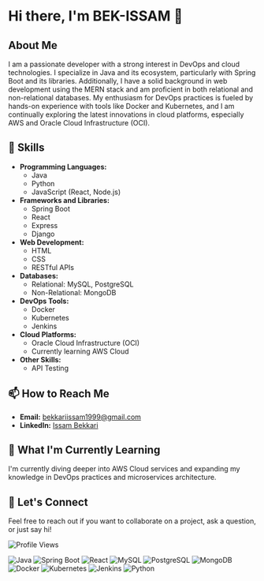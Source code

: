 # Hi there, I'm BEK-ISSAM 👋

## About Me

I am a passionate developer with a strong interest in DevOps and cloud technologies. I specialize in Java and its ecosystem, particularly with Spring Boot and its libraries. Additionally, I have a solid background in web development using the MERN stack and am proficient in both relational and non-relational databases. My enthusiasm for DevOps practices is fueled by hands-on experience with tools like Docker and Kubernetes, and I am continually exploring the latest innovations in cloud platforms, especially AWS and Oracle Cloud Infrastructure (OCI).

## 🚀 Skills

- **Programming Languages:**
  - Java
  - Python
  - JavaScript (React, Node.js)
- **Frameworks and Libraries:**
  - Spring Boot
  - React
  - Express
  - Django
- **Web Development:**
  - HTML
  - CSS
  - RESTful APIs
- **Databases:**
  - Relational: MySQL, PostgreSQL
  - Non-Relational: MongoDB
- **DevOps Tools:**
  - Docker
  - Kubernetes
  - Jenkins
- **Cloud Platforms:**
  - Oracle Cloud Infrastructure (OCI)
  - Currently learning AWS Cloud
- **Other Skills:**
  - API Testing

## 📫 How to Reach Me

- **Email:** [bekkariissam1999@gmail.com](mailto:bekkariissam1999@gmail.com)
- **LinkedIn:** [Issam Bekkari](https://www.linkedin.com/in/issam-bekkari-10b835199/)

## 🌱 What I'm Currently Learning

I'm currently diving deeper into AWS Cloud services and expanding my knowledge in DevOps practices and microservices architecture.

## 💬 Let's Connect

Feel free to reach out if you want to collaborate on a project, ask a question, or just say hi!

![Profile Views](https://komarev.com/ghpvc/?username=BEK-ISSAM)

![Java](https://img.shields.io/badge/Java-19-blue)
![Spring Boot](https://img.shields.io/badge/Spring%20Boot-3.1.1-brightgreen)
![React](https://img.shields.io/badge/React-18.2.0-blue)
![MySQL](https://img.shields.io/badge/MySQL-8.0.34-orange)
![PostgreSQL](https://img.shields.io/badge/PostgreSQL-15-blue)
![MongoDB](https://img.shields.io/badge/MongoDB-6.0-green)
![Docker](https://img.shields.io/badge/Docker-24.0.4-blue)
![Kubernetes](https://img.shields.io/badge/Kubernetes-1.27-blue)
![Jenkins](https://img.shields.io/badge/Jenkins-2.396-red)
![Python](https://img.shields.io/badge/Python-3.11-blue)
